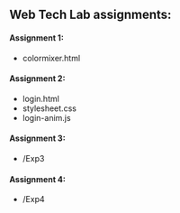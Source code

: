 ## Web Tech Lab assignments:

#### Assignment 1:
- colormixer.html

#### Assignment 2:
- login.html
- stylesheet.css
- login-anim.js

#### Assignment 3:
- /Exp3

#### Assignment 4:
- /Exp4
